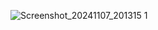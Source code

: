 ![Screenshot_20241107_201315 1](https://github.com/user-attachments/assets/c3a1174e-093a-40c4-add3-5ce5d0f0c4b5)
